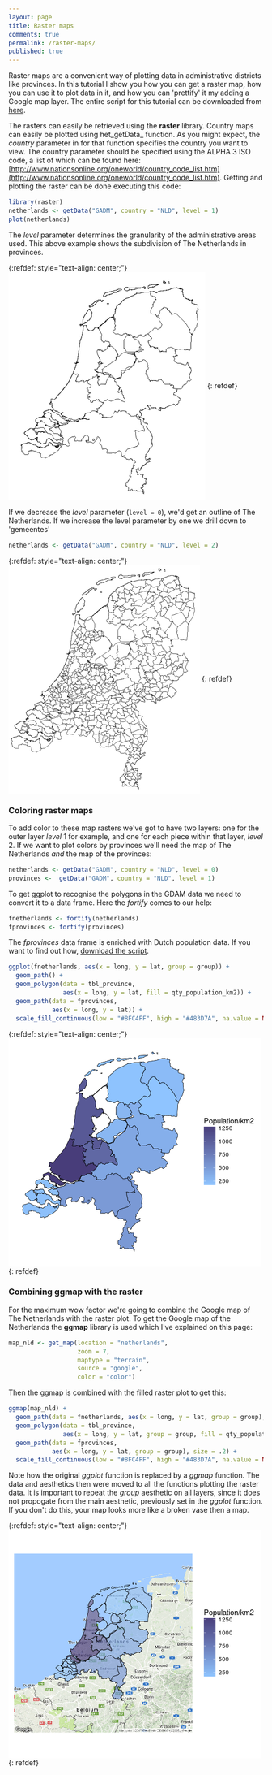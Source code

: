 ```yaml
---
layout: page
title: Raster maps
comments: true
permalink: /raster-maps/
published: true
---
```


Raster maps are a convenient way of plotting data in administrative districts like provinces. In this tutorial I show you how you can get a raster map, how you can use it to plot data in it, and how you can 'prettify' it my adding a Google map layer. The entire script for this tutorial can be downloaded from [here](https://raw.githubusercontent.com/mark-me/mark-me.github.io/master/_pages/snippets-and-tips/graphs/raster-maps.R). 

The rasters can easily be retrieved using the **raster** library. Country maps can easily be plotted using het_getData_ function. As you might expect, the _country_ parameter in for that function specifies the country you want to view. The country parameter should be specified using the ALPHA 3 ISO code, a list of which can be found here: [http://www.nationsonline.org/oneworld/country_code_list.htm](http://www.nationsonline.org/oneworld/country_code_list.htm). Getting and plotting the raster can be done executing this code:
```r
library(raster)
netherlands <- getData("GADM", country = "NLD", level = 1) 
plot(netherlands)
```
The _level_ parameter determines the granularity of the administrative areas used. This above example shows the subdivision of The Netherlands in provinces. 

{:refdef: style="text-align: center;"}
<img src="/_pages/snippets-and-tips/graphs/map-raster-1.png" alt="" align="center"/>
{: refdef}

If we decrease the _level_ parameter (```level = 0```), we'd get an outline of The Netherlands. If we increase the level parameter by one we drill down to 'gemeentes'
```r
netherlands <- getData("GADM", country = "NLD", level = 2)
```

{:refdef: style="text-align: center;"}
<img src="/_pages/snippets-and-tips/graphs/map-raster-2.png" alt="" align="center"/>
{: refdef}

### Coloring raster maps

To add color to these map rasters we've got to have two layers: one for the outer layer _level_ 1 for example, and one for each piece within that layer, _level_ 2. If we want to plot colors by provinces we'll need the map of The Netherlands _and_ the map of the provinces:
```r
netherlands <- getData("GADM", country = "NLD", level = 0)
provinces <-  getData("GADM", country = "NLD", level = 1)
```
To get ggplot to recognise the polygons in the GDAM data we need to convert it to a data frame. Here the _fortify_ comes to our help:
```r
fnetherlands <- fortify(netherlands)
fprovinces <- fortify(provinces)
```
The _fprovinces_ data frame is enriched with Dutch population data. If you want to find out how, [download the script](https://raw.githubusercontent.com/mark-me/mark-me.github.io/master/_pages/snippets-and-tips/graphs/raster-maps.R).
```r
ggplot(fnetherlands, aes(x = long, y = lat, group = group)) + 
  geom_path() +
  geom_polygon(data = tbl_province, 
               aes(x = long, y = lat, fill = qty_population_km2)) +
  geom_path(data = fprovinces, 
            aes(x = long, y = lat)) + 
  scale_fill_continuous(low = "#8FC4FF", high = "#483D7A", na.value = NA)
```
{:refdef: style="text-align: center;"}
<img src="/_pages/snippets-and-tips/graphs/map-raster-filled.png" alt="Filled raster map" align="center"/>
{: refdef}

### Combining ggmap with the raster

For the maximum wow factor we're going to combine the Google map of The Netherlands with the raster plot. To get the Google map of the Netherlands the **ggmap** library is used which I've explained on this page:
```r
map_nld <- get_map(location = "netherlands", 
                   zoom = 7, 
                   maptype = "terrain", 
                   source = "google", 
                   color = "color")
```                   
Then the ggmap is combined with the filled raster plot to get this:
```r
ggmap(map_nld) + 
  geom_path(data = fnetherlands, aes(x = long, y = lat, group = group), alpha = 0) +
  geom_polygon(data = tbl_province, 
               aes(x = long, y = lat, group = group, fill = qty_population_km2), alpha = 0.7) +
  geom_path(data = fprovinces, 
            aes(x = long, y = lat, group = group), size = .2) + 
  scale_fill_continuous(low = "#8FC4FF", high = "#483D7A", na.value = NA)
```
Note how the original _ggplot_ function is replaced by a _ggmap_ function. The data and aesthetics then were moved to all the functions plotting the raster data. It is important to repeat the _group_ aesthetic on all layers, since it does not propogate from the main aesthetic, previously set in the _ggplot_ function. If you don't do this, your map looks more like a broken vase then a map.

{:refdef: style="text-align: center;"}
<img src="/_pages/snippets-and-tips/graphs/map-raster-ggmap.png" alt="Filled raster map combined with Google map" align="center"/>
{: refdef}
